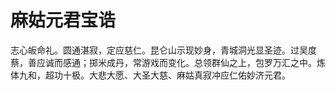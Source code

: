 # 麻姑元君宝诰

志心皈命礼。圆通湛寂，定应慈仁。昆仑山示现妙身，青城洞光显圣迹。过吴度蔡，善应诚而感通；掷米成丹，常游戏而变化。总领群仙之上，包罗万汇之中。炼体九和，超功十极。大悲大愿、大圣大慈、麻姑真寂冲应仁佑妙济元君。
